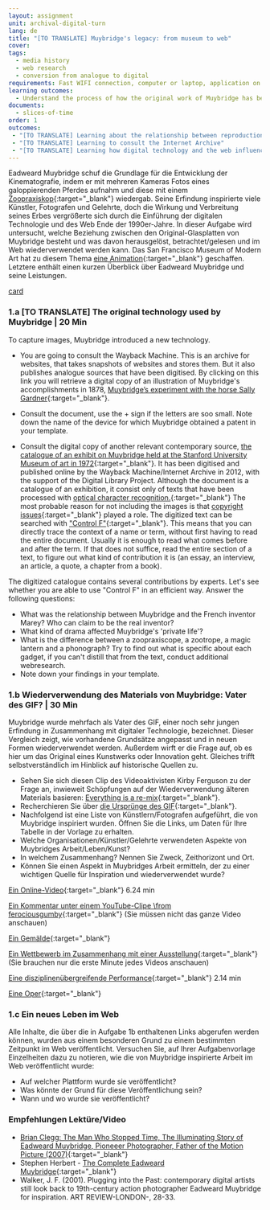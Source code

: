 ```yaml
---
layout: assignment
unit: archival-digital-turn
lang: de
title: "[TO TRANSLATE] Muybridge's legacy: from museum to web"
cover:
tags:
  - media history
  - web research
  - conversion from analogue to digital
requirements: Fast WIFI connection, computer or laptop, application on laptop or computer to view video,
learning outcomes:
  - Understand the process of how the original work of Muybridge has been re-used and explain its presence on the web
documents:
  - slices-of-time
order: 1
outcomes:
 - "[TO TRANSLATE] Learning about the relationship between reproduction technology and reuse of material in the analogue era"
 - "[TO TRANSLATE] Learning to consult the Internet Archive"
 - "[TO TRANSLATE] Learning how digital technology and the web influence knowledge about an artist/photographer" 
---
```


Eadweard Muybridge schuf die Grundlage für die Entwicklung der Kinematografie, indem er mit mehreren Kameras Fotos eines galoppierenden Pferdes aufnahm und diese mit einem [Zoopraxiskop](https://de.wikipedia.org/wiki/Zoopraxiskop){:target="_blank"} wiedergab. Seine Erfindung inspirierte viele Künstler, Fotografen und Gelehrte, doch die Wirkung und Verbreitung seines Erbes vergrößerte sich durch die Einführung der digitalen Technologie und des Web Ende der 1990er-Jahre. In dieser Aufgabe wird untersucht, welche Beziehung zwischen den Original-Glasplatten von Muybridge besteht und was davon herausgelöst, betrachtet/gelesen und im Web wiederverwendet werden kann. Das San Francisco Museum of Modern Art hat zu diesem Thema [eine Animation](https://youtu.be/wNU7sXkZmSw){:target="_blank"} geschaffen. Letztere enthält einen kurzen Überblick über Eadweard Muybridge und seine Leistungen.

[card](slices-of-time)

<!-- more -->

<!-- briefing-student -->

### 1.a **[TO TRANSLATE]** The original technology used by Muybridge | 20 Min
<!-- section-contents -->

To capture images, Muybridge introduced a new technology.
-  You are going to consult the Wayback Machine. This is an archive for websites, that takes snapshots of websites and stores them. But it also publishes analogue sources that have been digitised. By clicking on this link you will retrieve a digital copy of an illustration of Muybridge's accomplishments in 1878,  [Muybridge’s experiment with the horse Sally Gardner](https://web.archive.org/web/20120730172726/http://popartmachine.com/artwork/LOC+1071481/0/The-horse-in-motion,-illus.-by-Muybridge.-){:target="_blank"}. 

- Consult the document, use the + sign if the letters are soo small. Note down the name of the device for which Muybridge obtained a patent in your template. 

- Consult the digital copy of another relevant contemporary source, [the catalogue of an exhibit on Muybridge held at the Stanford University Museum of art in 1972](https://archive.org/stream/eadweardmuybridg00maye/eadweardmuybridg00maye_djvu.txt){:target="_blank"}.
It has been digitised and published online by the Wayback Machine/Internet Archive in 2012, with the support of the Digital Library Project. Although the document is a catalogue of an exhibition, it consist only of texts that have been processed with [optical character recognition.](https://youtu.be/jO-1rztr4O0){:target="_blank"} The most probable reason for not including the images is that [copyright issues](https://youtu.be/1DKm96Ftfko){:target="_blank"} played a role. 
The digitized text can be searched with ["Control F"](https://blog.spinweb.net/5-reasons-why-control-f-is-your-best-friend-for-productivity){:target="_blank"}. This means that you can directly trace the context of a name or term, without first having to read the entire document. Usually it is enough to read what comes before and after the term. If that does not suffice, read the entire section of a text, to figure out what kind of contribution it is (an essay, an interview, an article, a quote, a chapter from a book).

The digitized catalogue contains several contributions by experts. Let's see whether you are able to use "Control F" in an efficient way.
Answer the following questions: 
- What was the relationship between Muybridge and the French inventor Marey? Who can claim to be the real inventor? 
- What kind of drama affected Muybridge's 'private life'?  
- What is the difference between a zoopraxiscope, a zootrope, a magic lantern and a phonograph? Try to find out what is specific about each gadget, if you can't distill that from the text, conduct additional webresearch. 
- Note down your findings in your template.

<!-- section -->

### 1.b Wiederverwendung des Materials von Muybridge: Vater des GIF? | 30 Min
<!-- section-contents -->

Muybridge wurde mehrfach als Vater des GIF, einer noch sehr jungen Erfindung in Zusammenhang mit digitaler Technologie, bezeichnet. Dieser Vergleich zeigt, wie vorhandene Grundsätze angepasst und in neuen Formen wiederverwendet werden. Außerdem wirft er die Frage auf, ob es hier um das Original eines Kunstwerks oder Innovation geht. Gleiches trifft selbstverständlich im Hinblick auf historische Quellen zu.

- Sehen Sie sich diesen Clip des Videoaktivisten Kirby Ferguson zu der Frage an, inwieweit Schöpfungen auf der Wiederverwendung älteren Materials basieren: [Everything is a re-mix](https://vimeo.com/kirbyferguson/remix2015){:target="_blank"}.
- Recherchieren Sie über [die Ursprünge des GIF](https://de.wikipedia.org/wiki/Graphics_Interchange_Format){:target="_blank"}.
- Nachfolgend ist eine Liste von Künstlern/Fotografen aufgeführt, die von Muybridge inspiriert wurden. Öffnen Sie die Links, um Daten für Ihre Tabelle in der Vorlage zu erhalten.
- Welche Organisationen/Künstler/Gelehrte verwendeten Aspekte von Muybridges Arbeit/Leben/Kunst?
- In welchem Zusammenhang? Nennen Sie Zweck, Zeithorizont und Ort.
- Können Sie einen Aspekt in Muybridges Arbeit ermitteln, der zu einer wichtigen Quelle für Inspiration und wiederverwendet wurde? 

[Ein Online-Video](https://vimeo.com/131586644){:target="_blank"}  6.24 min

[Ein Kommentar unter einem YouTube-Clipe \from ferociousgumby](https://www.youtube.com/watch?v=5Awo-P3t4Ho&lc=UgiKWyd-N07eEHgCoAEC){:target="_blank"} (Sie müssen nicht das ganze Video anschauen)   

[Ein Gemälde](https://de.wikipedia.org/wiki/Akt,_eine_Treppe_herabsteigend_Nr._2){:target="_blank"}

[Ein Wettbewerb im Zusammenhang mit einer Ausstellung](https://www.npr.org/sections/pictureshow/2010/06/29/128192659/muybridgewinners?t=1533050973264){:target="_blank"} (Sie brauchen nur die erste Minute jedes Videos anschauen) 

[Eine disziplinenübergreifende Performance](https://youtu.be/t1AWij9twWc){:target="_blank"}  2.14 min

[Eine Oper](https://en.wikipedia.org/wiki/The_Photographer){:target="_blank"}

<!-- section -->

### 1.c Ein neues Leben im Web 
<!-- section-contents -->

Alle Inhalte, die über die in Aufgabe 1b enthaltenen Links abgerufen werden können, wurden aus einem besonderen Grund zu einem bestimmten Zeitpunkt im Web veröffentlicht.
Versuchen Sie, auf Ihrer Aufgabenvorlage Einzelheiten dazu zu notieren, wie die von Muybridge inspirierte Arbeit im Web veröffentlicht wurde:
- Auf welcher Plattform wurde sie veröffentlicht?
- Was könnte der Grund für diese Veröffentlichung sein?
- Wann und wo wurde sie veröffentlicht?

<!-- section -->

### Empfehlungen Lektüre/Video 
<!-- section-contents --> 

- [Brian Clegg: The Man Who Stopped Time, The Illuminating Story of Eadweard Muybridge, Pioneeer Photographer, Father of the Motion Picture (2007)](https://books.google.nl/books?id=GXGS_KNTBOYC&lpg=PR9&ots=UFgkorMooR&lr&pg=PR2#v=onepage&q&f=false){:target="_blank"}
- Stephen Herbert - [The Complete Eadweard Muybridge](https://www.stephenherbert.co.uk/muybCOMPLEAT.htm){:target="_blank"}
- Walker, J. F. (2001). Plugging into the Past: contemporary digital artists still look back to 19th-century action photographer Eadweard Muybridge for inspiration. ART REVIEW-LONDON-, 28-33.

<!-- briefing-teacher -->
